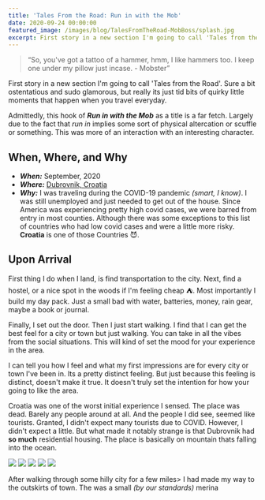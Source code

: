 ```yaml
---
title: 'Tales From the Road: Run in with the Mob'
date: 2020-09-24 00:00:00
featured_image: /images/blog/TalesFromTheRoad-MobBoss/splash.jpg
excerpt: First story in a new section I'm going to call 'Tales from the Road'. Sure a bit ostentatious, but really its just tid bits of quirky little moments that happen when you travel everyday.
---
```


> “So, you've got a tattoo of a hammer, hmm, I like hammers too. I keep one under my pillow just incase. - Mobster”

First story in a new section I'm going to call 'Tales from the Road'. Sure a bit ostentatious and sudo glamorous, but really its just tid bits of quirky little moments that happen when you travel everyday.

Admittedly, this hook of ___Run in with the Mob___ as a title is a far fetch. Largely due to the fact that _run in_ implies some sort of physical altercation or scuffle or something. This was more of an interaction with an interesting character.

## When, Where, and Why

* ***When:*** September, 2020
* ***Where:*** [Dubrovnik, Croatia](https://www.google.com/maps/place/Dubrovnik,+Croatia/data=!4m2!3m1!1s0x134b8ba20835e87d:0x400ad50862bd500?sa=X&ved=2ahUKEwjqgL-6_oLsAhWd8uAKHWTPA-wQ8gEwKnoECB0QBA)
* ***Why:*** I was traveling during the COVID-19 pandemic _(smart, I know)_. I was still unemployed and just needed to get out of the house. Since America was experiencing pretty high covid cases, we were barred from entry in most counties. Although there was some exceptions to this list of countries who had low covid cases and were a little more risky. **Croatia** is one of those Countries 😈.

## Upon Arrival

First thing I do when I land, is find transportation to the city. Next, find a hostel, or a nice spot in the woods if I'm feeling cheap ⛺. Most importantly I build my day pack. Just a small bad with water, batteries, money, rain gear, maybe a book or journal. 

Finally, I set out the door.  Then I just start walking. I find that I can get the best feel for a city or town but just walking. You can take in all the vibes from the social situations. This will kind of set the mood for your experience in the area.

I can tell you how I feel and what my first impressions are for every city or town I've been in. Its a pretty distinct feeling. But just because this feeling is distinct, doesn't make it true. It doesn't truly set the intention for how your going to like the area.

Croatia was one of the worst initial experience I sensed. The place was dead. Barely any people around at all. And the people I did see, seemed like tourists. Granted, I didn't expect many tourists due to COVID. However, I didn't expect a little. But what made it notably strange is that Dubrovnik had **so much** residential housing. The place is basically on mountain thats falling into the ocean.

<div class="gallery" data-columns="3">
    <img src="/images/blog/TalesFromTheRoad-MobBoss/cityview-1.jpg">
    <img src="/images/blog/TalesFromTheRoad-MobBoss/cityview-2.jpg">
    <img src="/images/blog/TalesFromTheRoad-MobBoss/cityview-3.jpg">
    <img src="/images/blog/TalesFromTheRoad-MobBoss/cityview-4.jpg">
    <img src="/images/blog/TalesFromTheRoad-MobBoss/cityview-5.jpg">
</div>

After walking through some hilly city for a few miles> I had made my way to the outskirts of town. The was a small _(by our standards)_ merina